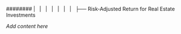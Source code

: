 ######## |   |   |   |   |   |   |   ├── Risk-Adjusted Return for Real Estate Investments

*Add content here*